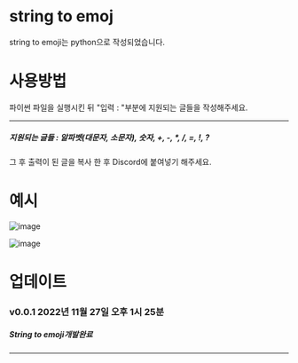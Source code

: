 # string to emoj
string to emoji는 python으로 작성되었습니다.

# 사용방법
파이썬 파일을 실행시킨 뒤 "입력 : "부분에 지원되는 글들을 작성해주세요.

----------
##### 지원되는 글들 : 알파벳(대문자, 소문자), 숫자, +, -, *, /, =, !, ?

그 후 출력이 된 글을 복사 한 후 Discord에 붙여넣기 해주세요.

# 예시
![image](https://user-images.githubusercontent.com/96653318/204119072-4fb08da6-7b9d-457b-9af7-67830acfdba4.png)

![image](https://user-images.githubusercontent.com/96653318/204119060-eb0ac6ea-2c47-42ac-b807-77de36fb2e16.png)

# 업데이트
### v0.0.1 2022년 11월 27일 오후 1시 25분
##### String to emoji개발완료
----------
